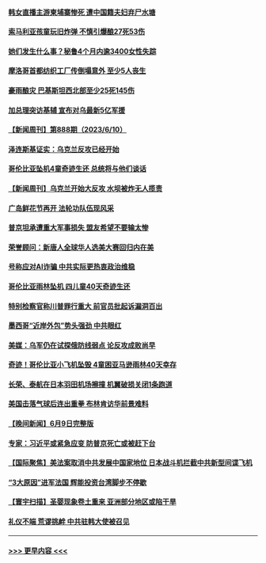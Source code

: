 #### [韩女直播主游柬埔寨惨死 遭中国籍夫妇弃尸水塘](../pages/prog202/a103729650.md?t=06111843) 
#### [索马利亚孩童玩旧炸弹 不慎引爆酿27死53伤](../pages/prog202/a103729638.md?t=06111843) 
#### [她们发生什么事？秘鲁4个月内逾3400女性失踪](../pages/prog202/a103729591.md?t=06111843) 
#### [摩洛哥首都纺织工厂传倒塌意外 至少5人丧生](../pages/prog202/a103729560.md?t=06111843) 
#### [豪雨酿灾 巴基斯坦西北部至少25死145伤](../pages/prog202/a103729542.md?t=06111843) 
#### [加总理突访基辅 宣布对乌最新5亿军援](../pages/prog202/a103729435.md?t=06111843) 
#### [【新闻周刊】第888期（2023/6/10）](../pages/prog202/a103729406.md?t=06111843) 
#### [泽连斯基证实：乌克兰反攻已经开始](../pages/prog202/a103729437.md?t=06111843) 
#### [哥伦比亚坠机4童奇迹生还 总统将与他们谈话](../pages/prog202/a103729305.md?t=06111843) 
#### [【新闻周刊】乌克兰开始大反攻 水坝被炸无人揽责](../pages/prog202/a103729396.md?t=06111843) 
#### [广岛鲜花节再开 法轮功队伍现风采](../pages/prog202/a103729342.md?t=06111843) 
#### [普京坦承遭重大军事损失 盟友希望不要输太惨](../pages/prog202/a103729078.md?t=06111843) 
#### [荣誉顾问：新唐人全球华人选美大赛回归内在美](../pages/prog202/a103728783.md?t=06111843) 
#### [号称应对AI诈骗 中共实际更热衷政治维稳](../pages/prog202/a103729233.md?t=06111843) 
#### [哥伦比亚雨林坠机 四儿童40天奇迹生还](../pages/prog202/a103729169.md?t=06111843) 
#### [特别检察官称川普罪行重大 前官员批起诉漏洞百出](../pages/prog202/a103729075.md?t=06111843) 
#### [墨西哥“近岸外包”势头强劲 中共眼红](../pages/prog202/a103729072.md?t=06111843) 
#### [美媒：乌军仍在试探俄防线弱点 论反攻成败尚早](../pages/prog202/a103729036.md?t=06111843) 
#### [奇迹！哥伦比亚小飞机坠毁 4童困亚马逊雨林40天幸存](../pages/prog202/a103729027.md?t=06111843) 
#### [长荣、泰航在日本羽田机场擦撞 机翼破损关闭1条跑道](../pages/prog202/a103729019.md?t=06111843) 
#### [美国击落气球后连出重拳 布林肯访华前景难料](../pages/prog202/a103728979.md?t=06111843) 
#### [【晚间新闻】6月9日完整版](../pages/prog202/a103728886.md?t=06111843) 
#### [专家：习近平或紧急应变 防普京死亡或被赶下台](../pages/prog202/a103728876.md?t=06111843) 
#### [【国际聚焦】美法案取消中共发展中国家地位 日本战斗机拦截中共新型间谍飞机](../pages/prog202/a103728883.md?t=06111843) 
#### [“3大原因”进军法国 辉能投资台湾脚步不停歇](../pages/prog202/a103728916.md?t=06111843) 
#### [【寰宇扫描】圣婴现象卷土重来 亚洲部分地区或陷干旱](../pages/prog202/a103728880.md?t=06111843) 
#### [礼仪不端 荒谬挑衅 中共驻韩大使被召见](../pages/prog202/a103728793.md?t=06111843) 

----
#### [ >>> 更早内容 <<< ](../indexes/prog202-earlier.md)
